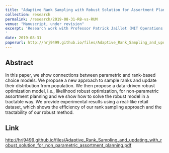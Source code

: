 ```yaml
---
title: "Adaptive Rank Sampling with Robust Solution for Assortment Planning"
collection: research
permalink: /research/2019-08-31-RB-vs-RUM
venue: "Manuscript, under revision"
excerpt: 'Research work with Professor Patrick Jaillet (MIT Operations Research Center) and Dr. Mai Anh (Singapore-MIT Alliance). In this paper, we show connections between parametric and rank-based choice models. We propose a new approach to sample ranks and update their distribution from population. We then propose a data-driven robust optimization model, i.e., likelihood robust optimization, for non-parametric assortment planning and we show how to solve the robust model in a tractable way. We provide experimental results using a real-like retail dataset, which shows the efficiency of our rank sampling approach and the tractability of our robust method.
'
date: 2019-08-31
paperurl: http://hrj9499.github.io/files/Adaptive_Rank_Sampling_and_updating_with_robust_solution_for_non_parametric_assortment_planning.pdf
---
```


## Abstract
In this paper, we show connections between parametric and rank-based choice models. We propose a new approach to sample ranks and update their distribution from population. We then propose a data-driven robust optimization model, i.e., likelihood robust optimization, for non-parametric assortment planning and we show how to solve the robust model in a tractable way. We provide experimental results using a real-like retail dataset, which shows the efficiency of our rank sampling approach and the tractability of our robust method.

## Link
http://hrj9499.github.io/files/Adaptive_Rank_Sampling_and_updating_with_robust_solution_for_non_parametric_assortment_planning.pdf
